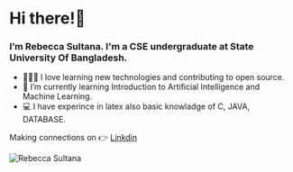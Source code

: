 # Hi there!👋      
  
  
### I’m Rebecca Sultana. I'm a CSE undergraduate at State University Of Bangladesh.
- 👩🏻‍💻 I love learning new technologies and contributing to open source. 
- 🌱 I’m currently learning Introduction to Artificial Intelligence and Machine Learning.
- 💻 I have experince in latex also basic knowladge of C, JAVA, DATABASE.

Making connections on 👉 [Linkdin](https://www.linkedin.com/rebecca_sultana/)



<p align="left"> <img src="https://github-readme-stats.vercel.app/api?username=011Rebecca&show_icons=true&count_private=true&theme="blue" alt="Rebecca Sultana" />





<!---
011Rebecca/011Rebecca is a ✨ special ✨ repository because its `README.md` (this file) appears on your GitHub profile.
You can click the Preview link to take a look at your changes.
--->

